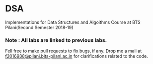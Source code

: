 # DSA
Implementations for Data Structures and Algoithms Course at BTS Pilani(Second Semester 2018-19)
### Note : All labs are linked to previous labs. <br />
Fell free to make pull requests to fix bugs, if any. Drop me a mail at f2016938@pilani.bits-pilani.ac.in for clarifications related to the code.
